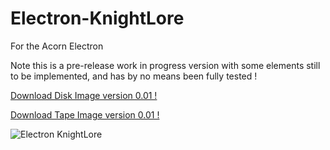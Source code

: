 # Electron-KnightLore

For the Acorn Electron

Note this is a pre-release work in progress version with some elements still to be implemented, and has by no means been fully tested !

[Download Disk Image version 0.01 !](https://github.com/Snuggsy187/Electron-KnightLore/raw/main/Releases/KnightLore-E.ssd)

[Download Tape Image version 0.01 !](https://github.com/Snuggsy187/Electron-KnightLore/raw/main/Releases/KnightLore-E.uef)

![Electron KnightLore](https://github.com/Snuggsy187/KnightLore/blob/main/png/ElkKL1.png)
